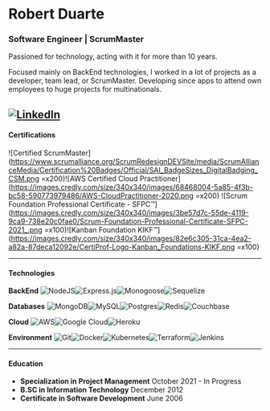 
  

# Robert Duarte

### Software Engineer | ScrumMaster
Passioned for technology, acting with it for more than 10 years.

Focused mainly on BackEnd technologies, I worked in a lot of projects as a developer, team lead, or ScrumMaster. Developing since apps to attend own employees to huge projects for multinationals.

[![LinkedIn](https://img.shields.io/badge/linkedin-%230077B5.svg?style=for-the-badge&logo=linkedin&logoColor=white)](https://www.linkedin.com/in/robert-duarte-438a8531/)
---
#### Certifications
![Certified ScrumMaster](https://www.scrumalliance.org/ScrumRedesignDEVSite/media/ScrumAllianceMedia/Certification%20Badges/Official/SAI_BadgeSizes_DigitalBadging_CSM.png =x200)![AWS Certified Cloud Practitioner](https://images.credly.com/size/340x340/images/68468004-5a85-4f3b-bc58-590773979486/AWS-CloudPractitioner-2020.png =x200)
![Scrum Foundation Professional Certificate - SFPC™](https://images.credly.com/size/340x340/images/3be57d7c-55de-4119-9ca9-738e20c0fae0/Scrum-Foundation-Professional-Certificate-SFPC-2021_.png =x100)![Kanban Foundation KIKF™](https://images.credly.com/size/340x340/images/82e6c305-31ca-4ea2-a82a-87deca12092e/CertiProf-Logo-Kanban_Foundations-KIKF.png =x100)

---
#### Technologies
**BackEnd**
![NodeJS](https://img.shields.io/badge/node.js-6DA55F?style=for-the-badge&logo=node.js&logoColor=white)![Express.js](https://img.shields.io/badge/express.js-%23404d59.svg?style=for-the-badge&logo=express&logoColor=%2361DAFB)![Monogoose](https://img.shields.io/badge/Mongoose-880000?style=for-the-badge)![Sequelize](https://img.shields.io/badge/Sequelize-52B0E7?style=for-the-badge&logo=Sequelize&logoColor=white)

**Databases**
![MongoDB](https://img.shields.io/badge/MongoDB-%234ea94b.svg?style=for-the-badge&logo=mongodb&logoColor=white)![MySQL](https://img.shields.io/badge/mysql-%2300f.svg?style=for-the-badge&logo=mysql&logoColor=white)![Postgres](https://img.shields.io/badge/postgres-%23316192.svg?style=for-the-badge&logo=postgresql&logoColor=white)![Redis](https://img.shields.io/badge/redis-%23DD0031.svg?style=for-the-badge&logo=redis&logoColor=white)![Couchbase](https://img.shields.io/badge/Couchbase-EA2328?style=for-the-badge&logo=couchbase&logoColor=white)

**Cloud**
![AWS](https://img.shields.io/badge/AWS-%23FF9900.svg?style=for-the-badge&logo=amazon-aws&logoColor=white)![Google Cloud](https://img.shields.io/badge/GoogleCloud-%234285F4.svg?style=for-the-badge&logo=google-cloud&logoColor=white)![Heroku](https://img.shields.io/badge/heroku-%23430098.svg?style=for-the-badge&logo=heroku&logoColor=white)

**Environment**
![Git](https://img.shields.io/badge/git-%23F05033.svg?style=for-the-badge&logo=git&logoColor=white)![Docker](https://img.shields.io/badge/docker-%230db7ed.svg?style=for-the-badge&logo=docker&logoColor=white)![Kubernetes](https://img.shields.io/badge/kubernetes-%23326ce5.svg?style=for-the-badge&logo=kubernetes&logoColor=white)![Terraform](https://img.shields.io/badge/terraform-%235835CC.svg?style=for-the-badge&logo=terraform&logoColor=white)![Jenkins](https://img.shields.io/badge/jenkins-%232C5263.svg?style=for-the-badge&logo=jenkins&logoColor=white)

---
#### Education

 - **Specialization in Project Management**
 October 2021 - In Progress
 - **B.SC in Information Technology**
 December 2012
 - **Certificate in Software Development**
 June 2006

